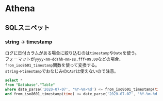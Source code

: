 # Athena

## SQLスニペット

### string -> timestamp

ログに日付カラムがある場合に絞り込むのは`timestamp`や`Date`を使う。  
フォーマットが`yyyy-mm-ddThh-mm-ss.fff+09.00`などの場合、`from_iso8601_timestamp`関数を使って変換する。  
`string`->`timestamp`でおなじみの`CAST`は使えないので注意。

```SQL
select *
from "Database"."Table"
where date_parse('2020-07-07', '%Y-%m-%d') <= from_iso8601_timestamp(time)
and from_iso8601_timestamp(time) <= date_parse('2020-07-07', '%Y-%m-%d')
```
